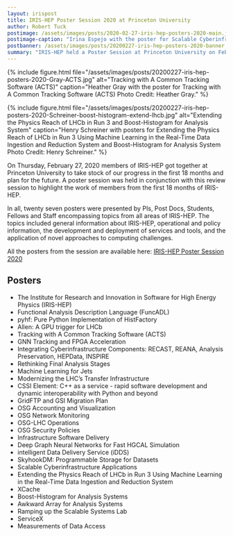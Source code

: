 ```yaml
---
layout: irispost
title: IRIS-HEP Poster Session 2020 at Princeton University
author: Robert Tuck
postimage: /assets/images/posts/2020-02-27-iris-hep-posters-2020-main.jpg
postimage-caption: "Irina Espejo with the poster for Scalable Cyberinfrastructure Applications Photo Credit: Kyle Cranmer"
postbanner: /assets/images/posts/20200227-iris-hep-posters-2020-banner.jpg
summary: "IRIS-HEP held a Poster Session at Princeton University on February 27, 2020 to highlight the work of members from the first 18 months of IRIS-HEP"
---
```


{% include figure.html
    file="/assets/images/posts/20200227-iris-hep-posters-2020-Gray-ACTS.jpg"
    alt="Tracking with A Common Tracking Software (ACTS)"
    caption="Heather Gray with the poster for Tracking with A Common Tracking Software (ACTS) Photo Credit: Heather Gray."
%}

{% include figure.html
    file="/assets/images/posts/20200227-iris-hep-posters-2020-Schreiner-boost-histogram-extend-lhcb.jpg"
    alt="Extending the Physics Reach of LHCb in Run 3 and Boost-Histogram for Analysis System"
    caption="Henry Schreiner with posters for Extending the Physics Reach of LHCb in Run 3 Using Machine Learning in the
Real-Time Data Ingestion and Reduction System and Boost-Histogram for Analysis System Photo Credit: Henry Schreiner."
%}

On Thursday, February 27, 2020 members of IRIS-HEP got together at Princeton University to take stock of our progress in the first 18 months and plan for the future. A poster session was held in conjunction with this review session to highlight the work of members from the first 18 months of IRIS-HEP.

In all, twenty seven posters were presented by PIs, Post Docs, Students, Fellows and Staff encompassing topics from all areas of IRIS-HEP.  The topics included general information about IRIS-HEP, operational and policy information,  the development and deployment of services and tools, and the application of novel approaches to computing challenges.

All the posters from the session are available here:
[IRIS-HEP Poster Session 2020](http://indico.cern.ch/event/894127/)

## Posters
* The Institute for Research and Innovation in Software for High Energy Physics (IRIS-HEP)
* Functional Analysis Description Language (FuncADL)
* pyhf: Pure Python Implementation of HistFactory
* Allen: A GPU trigger for LHCb
* Tracking with A Common Tracking Software (ACTS)
* GNN Tracking and FPGA Acceleration
* Integrating Cyberinfrastructure Components: RECAST, REANA, Analysis Preservation, HEPData, INSPIRE
* Rethinking Final Analysis Stages
* Machine Learning for Jets
* Modernizing the LHC’s Transfer Infrastructure
* CSSI Element: C++ as a service - rapid software development and dynamic interoperability with Python and beyond
* GridFTP and GSI Migration Plan
* OSG Accounting and Visualization
* OSG Network Monitoring
* OSG-LHC Operations
* OSG Security Policies
* Infrastructure Software Delivery
* Deep Graph Neural Networks for Fast HGCAL Simulation
* intelligent Data Delivery Service (iDDS)
* SkyhookDM: Programmable Storage for Datasets
* Scalable Cyberinfrastructure Applications
* Extending the Physics Reach of LHCb in Run 3 Using Machine Learning in the Real-Time Data Ingestion and Reduction System
* XCache
* Boost-Histogram for Analysis Systems
* Awkward Array for Analysis Systems
* Ramping up the Scalable Systems Lab
* ServiceX
* Measurements of Data Access
